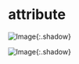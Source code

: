 # __attribute__





![Image](https://xusenfeng.github.io/myimages/2-3.jpg){:.shadow}

![Image](https://xusenfeng.github.io/myimages/2-4.jpg){:.shadow}



